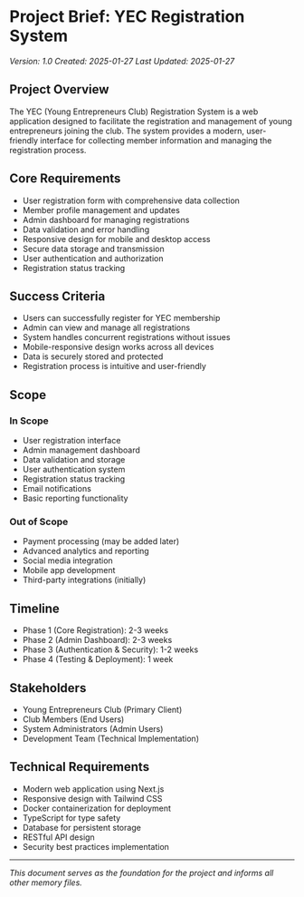 # Project Brief: YEC Registration System
*Version: 1.0*
*Created: 2025-01-27*
*Last Updated: 2025-01-27*

## Project Overview
The YEC (Young Entrepreneurs Club) Registration System is a web application designed to facilitate the registration and management of young entrepreneurs joining the club. The system provides a modern, user-friendly interface for collecting member information and managing the registration process.

## Core Requirements
- User registration form with comprehensive data collection
- Member profile management and updates
- Admin dashboard for managing registrations
- Data validation and error handling
- Responsive design for mobile and desktop access
- Secure data storage and transmission
- User authentication and authorization
- Registration status tracking

## Success Criteria
- Users can successfully register for YEC membership
- Admin can view and manage all registrations
- System handles concurrent registrations without issues
- Mobile-responsive design works across all devices
- Data is securely stored and protected
- Registration process is intuitive and user-friendly

## Scope
### In Scope
- User registration interface
- Admin management dashboard
- Data validation and storage
- User authentication system
- Registration status tracking
- Email notifications
- Basic reporting functionality

### Out of Scope
- Payment processing (may be added later)
- Advanced analytics and reporting
- Social media integration
- Mobile app development
- Third-party integrations (initially)

## Timeline
- Phase 1 (Core Registration): 2-3 weeks
- Phase 2 (Admin Dashboard): 2-3 weeks
- Phase 3 (Authentication & Security): 1-2 weeks
- Phase 4 (Testing & Deployment): 1 week

## Stakeholders
- Young Entrepreneurs Club (Primary Client)
- Club Members (End Users)
- System Administrators (Admin Users)
- Development Team (Technical Implementation)

## Technical Requirements
- Modern web application using Next.js
- Responsive design with Tailwind CSS
- Docker containerization for deployment
- TypeScript for type safety
- Database for persistent storage
- RESTful API design
- Security best practices implementation

---

*This document serves as the foundation for the project and informs all other memory files.* 